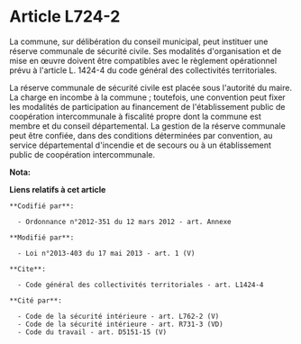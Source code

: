 # Article L724-2

La commune, sur délibération du conseil municipal, peut instituer une réserve communale de sécurité civile. Ses modalités
d'organisation et de mise en œuvre doivent être compatibles avec le règlement opérationnel prévu à l'article L. 1424-4 du
code général des collectivités territoriales. 

La réserve communale de sécurité civile est placée sous l'autorité du maire. La charge en incombe à la commune ; toutefois,
une convention peut fixer les modalités de participation au financement de l'établissement public de coopération
intercommunale à fiscalité propre dont la commune est membre et du conseil départemental. La gestion de la réserve communale
peut être confiée, dans des conditions déterminées par convention, au service départemental d'incendie et de secours ou à un
établissement public de coopération intercommunale.

**Nota:**



**Liens relatifs à cet article**

	**Codifié par**:

	  - Ordonnance n°2012-351 du 12 mars 2012 - art. Annexe

	**Modifié par**:

	  - Loi n°2013-403 du 17 mai 2013 - art. 1 (V)

	**Cite**:

	  - Code général des collectivités territoriales - art. L1424-4

	**Cité par**:

	  - Code de la sécurité intérieure - art. L762-2 (V)
	  - Code de la sécurité intérieure - art. R731-3 (VD)
	  - Code du travail - art. D5151-15 (V)
